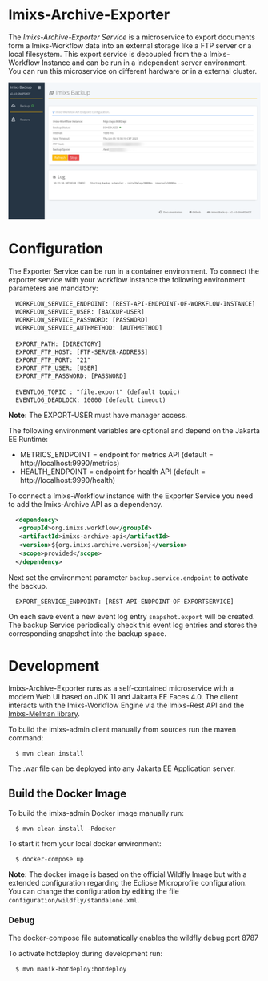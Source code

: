 # Imixs-Archive-Exporter

The _Imixs-Archive-Exporter Service_ is a microservice to export documents form a Imixs-Workflow data into an external storage like a FTP server or a local filesystem. This export service is decoupled from the a Imixs-Workflow Instance and can be run in a independent server environment. You can run this microservice on different hardware or in a external cluster.

<img src="https://github.com/imixs/imixs-archive/raw/master/docs/imixs-backup-screen.png"/>

# Configuration

The Exporter Service can be run in a container environment. To connect the exporter service with your workflow instance the following environment parameters are mandatory:

      WORKFLOW_SERVICE_ENDPOINT: [REST-API-ENDPOINT-OF-WORKFLOW-INSTANCE]
      WORKFLOW_SERVICE_USER: [BACKUP-USER]
      WORKFLOW_SERVICE_PASSWORD: [PASSWORD]
      WORKFLOW_SERVICE_AUTHMETHOD: [AUTHMETHOD]

      EXPORT_PATH: [DIRECTORY]
      EXPORT_FTP_HOST: [FTP-SERVER-ADDRESS]
      EXPORT_FTP_PORT: "21"
      EXPORT_FTP_USER: [USER]
      EXPORT_FTP_PASSWORD: [PASSWORD]

      EVENTLOG_TOPIC : "file.export" (default topic)
      EVENTLOG_DEADLOCK: 10000 (default timeout)

**Note:** The EXPORT-USER must have manager access.

The following environment variables are optional and depend on the Jakarta EE Runtime:

- METRICS_ENDPOINT = endpoint for metrics API (default = http://localhost:9990/metrics)
- HEALTH_ENDPOINT = endpoint for health API (default = http://localhost:9990/health)

To connect a Imixs-Workflow instance with the Exporter Service you need to add the Imixs-Archive API as a dependency.

```xml
  <dependency>
   <groupId>org.imixs.workflow</groupId>
   <artifactId>imixs-archive-api</artifactId>
   <version>${org.imixs.archive.version}</version>
   <scope>provided</scope>
  </dependency>
```

Next set the environment parameter `backup.service.endpoint` to activate the backup.

      EXPORT_SERVICE_ENDPOINT: [REST-API-ENDPOINT-OF-EXPORTSERVICE]

On each save event a new event log entry `snapshot.export` will be created. The backup Service periodically check this event log entries and stores the corresponding snapshot into the backup space.

# Development

Imixs-Archive-Exporter runs as a self-contained microservice with a modern Web UI based on JDK 11 and Jakarta EE Faces 4.0. The client interacts with the Imixs-Workflow Engine via the Imixs-Rest API and the [Imixs-Melman library](https://github.com/imixs/imixs-melman).

To build the imixs-admin client manually from sources run the maven command:

      $ mvn clean install

The .war file can be deployed into any Jakarta EE Application server.

## Build the Docker Image

To build the imixs-admin Docker image manually run:

      $ mvn clean install -Pdocker

To start it from your local docker environment:

      $ docker-compose up

**Note:** The docker image is based on the official Wildfly Image but with a extended configuration regarding the Eclipse Microprofile configuration. You can change the configuration by editing the file `configuration/wildfly/standalone.xml`.

### Debug

The docker-compose file automatically enables the wildfly debug port 8787

To activate hotdeploy during development run:

      $ mvn manik-hotdeploy:hotdeploy
